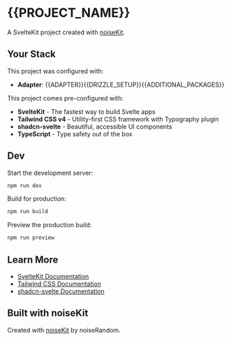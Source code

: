 # {{PROJECT_NAME}}

A SvelteKit project created with [noiseKit](https://github.com/tahayvr/noisekit).

## Your Stack

This project was configured with:

- **Adapter**: {{ADAPTER}}{{DRIZZLE_SETUP}}{{ADDITIONAL_PACKAGES}}

This project comes pre-configured with:

- **SvelteKit** - The fastest way to build Svelte apps
- **Tailwind CSS v4** - Utility-first CSS framework with Typography plugin
- **shadcn-svelte** - Beautiful, accessible UI components
- **TypeScript** - Type safety out of the box

## Dev

Start the development server:

```bash
npm run dev
```

Build for production:

```bash
npm run build
```

Preview the production build:

```bash
npm run preview
```

## Learn More

- [SvelteKit Documentation](https://kit.svelte.dev/docs)
- [Tailwind CSS Documentation](https://tailwindcss.com/docs)
- [shadcn-svelte Documentation](https://shadcn-svelte.com)

## Built with noiseKit

Created with [noiseKit](https://github.com/tahayvr/noisekit) by noiseRandom.
